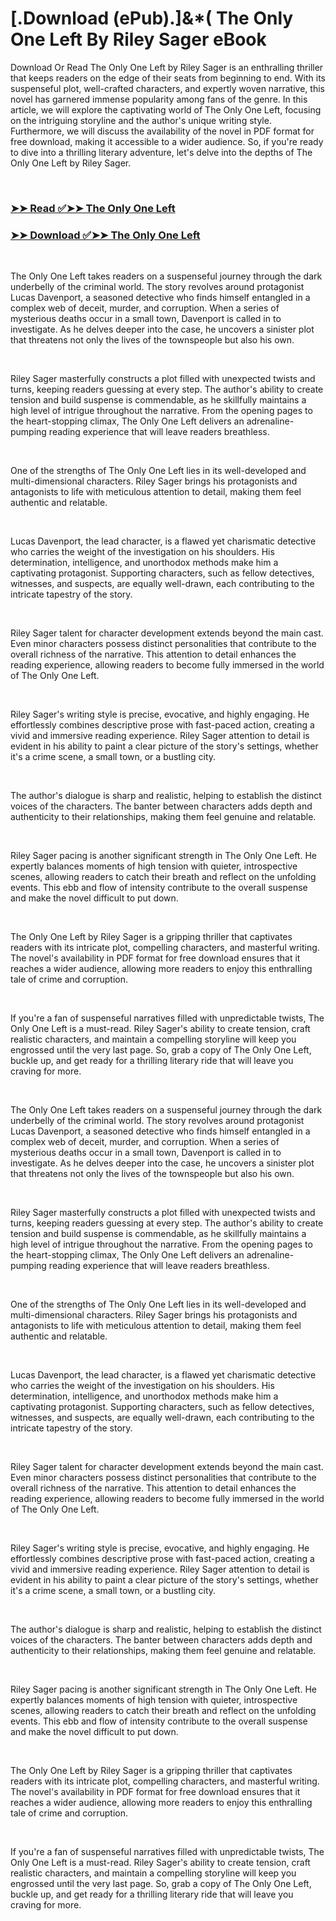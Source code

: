 # [.Download (ePub).]&*( The Only One Left By Riley Sager eBook

<p>Download Or Read The Only One Left by Riley Sager is an enthralling thriller that keeps readers on the edge of their seats from beginning to end. With its suspenseful plot, well-crafted characters, and expertly woven narrative, this novel has garnered immense popularity among fans of the genre. In this article, we will explore the captivating world of The Only One Left, focusing on the intriguing storyline and the author's unique writing style. Furthermore, we will discuss the availability of the novel in PDF format for free download, making it accessible to a wider audience. So, if you're ready to dive into a thrilling literary adventure, let's delve into the depths of The Only One Left by Riley Sager.</p>
<p>&nbsp;</p>

### [➤➤ Read ✅➤➤ The Only One Left](https://thehelpfulbooks.blogspot.com/id/62703226)

### [➤➤ Download ✅➤➤ The Only One Left](https://thehelpfulbooks.blogspot.com/id/62703226)

<p>&nbsp;</p>
<p>The Only One Left takes readers on a suspenseful journey through the dark underbelly of the criminal world. The story revolves around protagonist Lucas Davenport, a seasoned detective who finds himself entangled in a complex web of deceit, murder, and corruption. When a series of mysterious deaths occur in a small town, Davenport is called in to investigate. As he delves deeper into the case, he uncovers a sinister plot that threatens not only the lives of the townspeople but also his own.</p>
<p>&nbsp;</p>
<p>Riley Sager masterfully constructs a plot filled with unexpected twists and turns, keeping readers guessing at every step. The author's ability to create tension and build suspense is commendable, as he skillfully maintains a high level of intrigue throughout the narrative. From the opening pages to the heart-stopping climax, The Only One Left delivers an adrenaline-pumping reading experience that will leave readers breathless.</p>
<p>&nbsp;</p>
<p>One of the strengths of The Only One Left lies in its well-developed and multi-dimensional characters. Riley Sager brings his protagonists and antagonists to life with meticulous attention to detail, making them feel authentic and relatable.</p>
<p>&nbsp;</p>
<p>Lucas Davenport, the lead character, is a flawed yet charismatic detective who carries the weight of the investigation on his shoulders. His determination, intelligence, and unorthodox methods make him a captivating protagonist. Supporting characters, such as fellow detectives, witnesses, and suspects, are equally well-drawn, each contributing to the intricate tapestry of the story.</p>
<p>&nbsp;</p>
<p>Riley Sager talent for character development extends beyond the main cast. Even minor characters possess distinct personalities that contribute to the overall richness of the narrative. This attention to detail enhances the reading experience, allowing readers to become fully immersed in the world of The Only One Left.</p>
<p>&nbsp;</p>
<p>Riley Sager's writing style is precise, evocative, and highly engaging. He effortlessly combines descriptive prose with fast-paced action, creating a vivid and immersive reading experience. Riley Sager attention to detail is evident in his ability to paint a clear picture of the story's settings, whether it's a crime scene, a small town, or a bustling city.</p>
<p>&nbsp;</p>
<p>The author's dialogue is sharp and realistic, helping to establish the distinct voices of the characters. The banter between characters adds depth and authenticity to their relationships, making them feel genuine and relatable.</p>
<p>&nbsp;</p>
<p>Riley Sager pacing is another significant strength in The Only One Left. He expertly balances moments of high tension with quieter, introspective scenes, allowing readers to catch their breath and reflect on the unfolding events. This ebb and flow of intensity contribute to the overall suspense and make the novel difficult to put down.</p>
<p>&nbsp;</p>
<p>The Only One Left by Riley Sager is a gripping thriller that captivates readers with its intricate plot, compelling characters, and masterful writing. The novel's availability in PDF format for free download ensures that it reaches a wider audience, allowing more readers to enjoy this enthralling tale of crime and corruption.</p>
<p>&nbsp;</p>
<p>If you're a fan of suspenseful narratives filled with unpredictable twists, The Only One Left is a must-read. Riley Sager's ability to create tension, craft realistic characters, and maintain a compelling storyline will keep you engrossed until the very last page. So, grab a copy of The Only One Left, buckle up, and get ready for a thrilling literary ride that will leave you craving for more.</p>
<p>&nbsp;</p>
<p>The Only One Left takes readers on a suspenseful journey through the dark underbelly of the criminal world. The story revolves around protagonist Lucas Davenport, a seasoned detective who finds himself entangled in a complex web of deceit, murder, and corruption. When a series of mysterious deaths occur in a small town, Davenport is called in to investigate. As he delves deeper into the case, he uncovers a sinister plot that threatens not only the lives of the townspeople but also his own.</p>
<p>&nbsp;</p>
<p>Riley Sager masterfully constructs a plot filled with unexpected twists and turns, keeping readers guessing at every step. The author's ability to create tension and build suspense is commendable, as he skillfully maintains a high level of intrigue throughout the narrative. From the opening pages to the heart-stopping climax, The Only One Left delivers an adrenaline-pumping reading experience that will leave readers breathless.</p>
<p>&nbsp;</p>
<p>One of the strengths of The Only One Left lies in its well-developed and multi-dimensional characters. Riley Sager brings his protagonists and antagonists to life with meticulous attention to detail, making them feel authentic and relatable.</p>
<p>&nbsp;</p>
<p>Lucas Davenport, the lead character, is a flawed yet charismatic detective who carries the weight of the investigation on his shoulders. His determination, intelligence, and unorthodox methods make him a captivating protagonist. Supporting characters, such as fellow detectives, witnesses, and suspects, are equally well-drawn, each contributing to the intricate tapestry of the story.</p>
<p>&nbsp;</p>
<p>Riley Sager talent for character development extends beyond the main cast. Even minor characters possess distinct personalities that contribute to the overall richness of the narrative. This attention to detail enhances the reading experience, allowing readers to become fully immersed in the world of The Only One Left.</p>
<p>&nbsp;</p>
<p>Riley Sager's writing style is precise, evocative, and highly engaging. He effortlessly combines descriptive prose with fast-paced action, creating a vivid and immersive reading experience. Riley Sager attention to detail is evident in his ability to paint a clear picture of the story's settings, whether it's a crime scene, a small town, or a bustling city.</p>
<p>&nbsp;</p>
<p>The author's dialogue is sharp and realistic, helping to establish the distinct voices of the characters. The banter between characters adds depth and authenticity to their relationships, making them feel genuine and relatable.</p>
<p>&nbsp;</p>
<p>Riley Sager pacing is another significant strength in The Only One Left. He expertly balances moments of high tension with quieter, introspective scenes, allowing readers to catch their breath and reflect on the unfolding events. This ebb and flow of intensity contribute to the overall suspense and make the novel difficult to put down.</p>
<p>&nbsp;</p>
<p>The Only One Left by Riley Sager is a gripping thriller that captivates readers with its intricate plot, compelling characters, and masterful writing. The novel's availability in PDF format for free download ensures that it reaches a wider audience, allowing more readers to enjoy this enthralling tale of crime and corruption.</p>
<p>&nbsp;</p>
<p>If you're a fan of suspenseful narratives filled with unpredictable twists, The Only One Left is a must-read. Riley Sager's ability to create tension, craft realistic characters, and maintain a compelling storyline will keep you engrossed until the very last page. So, grab a copy of The Only One Left, buckle up, and get ready for a thrilling literary ride that will leave you craving for more.</p>
<p>&nbsp;</p>

